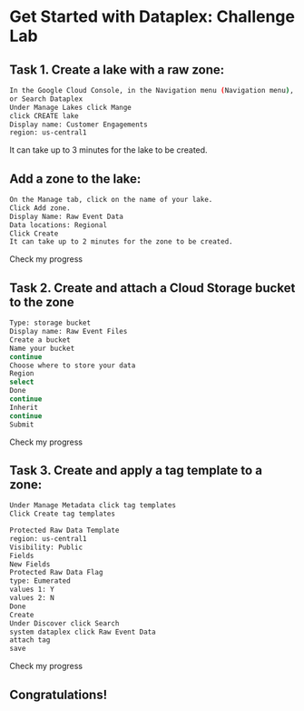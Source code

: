 # Get Started with Dataplex: Challenge Lab


## Task 1. Create a lake with a raw zone:

```bash
In the Google Cloud Console, in the Navigation menu (Navigation menu), navigate to Analytics > Dataplex.
or Search Dataplex 
Under Manage Lakes click Mange 
click CREATE lake
Display name: Customer Engagements
region: us-central1
```
It can take up to 3 minutes for the lake to be created.

## Add a zone to the lake:
```bash
On the Manage tab, click on the name of your lake.
Click Add zone.
Display Name: Raw Event Data
Data locations: Regional
Click Create
It can take up to 2 minutes for the zone to be created.
```
Check my progress

## Task 2. Create and attach a Cloud Storage bucket to the zone

```bash
Type: storage bucket
Display name: Raw Event Files
Create a bucket
Name your bucket
continue
Choose where to store your data
Region
select
Done
continue
Inherit
continue
Submit
```
Check my progress

## Task 3. Create and apply a tag template to a zone:

```bash
Under Manage Metadata click tag templates
Click Create tag templates

Protected Raw Data Template
region: us-central1
Visibility: Public
Fields
New Fields
Protected Raw Data Flag
type: Eumerated
values 1: Y
values 2: N
Done
Create
Under Discover click Search
system dataplex click Raw Event Data
attach tag
save 
```

Check my progress

## Congratulations!
